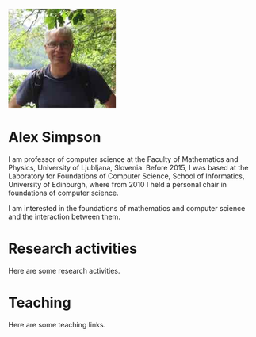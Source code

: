 ![Picture](small-pic.jpeg)

# Alex Simpson

I am professor of computer science at the Faculty of Mathematics and Physics, University of Ljubljana, Slovenia. 
Before 2015, I was based at the Laboratory for Foundations of Computer Science, School of Informatics, University of Edinburgh, where from 2010 I held a personal chair in foundations of computer science.

I am interested in the foundations of mathematics and computer science and the interaction between them.

# Research activities

Here are some research activities.

# Teaching

Here are some teaching links.